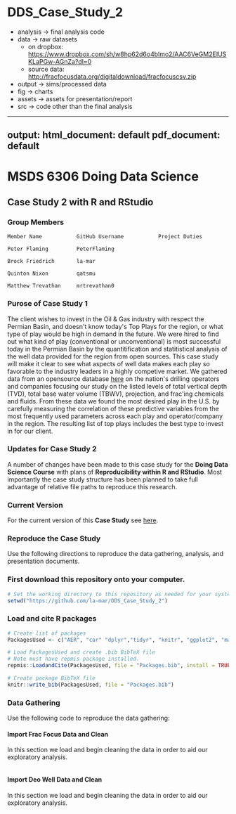 # DDS_Case_Study_2

* analysis -> final analysis code
* data -> raw datasets
    - on dropbox: https://www.dropbox.com/sh/w8hp62d6o4blmo2/AAC6VeGM2EIUSKLaPGw-AGnZa?dl=0
    - source data: http://fracfocusdata.org/digitaldownload/fracfocuscsv.zip
* output -> sims/processed data
* fig -> charts
* assets -> assets for presentation/report
* src -> code other than the final analysis


---
output:
  html_document: default
  pdf_document: default
---
# MSDS 6306 Doing Data Science 

## Case Study 2 with R and RStudio

### Group Members
  
`Member Name           GitHub Username           Project Duties `  

`Peter Flaming         PeterFlaming                             `  

`Brock Friedrich       la-mar                                   `

`Quinton Nixon         qatsmu                                   ` 

`Matthew Trevathan     mrtrevathan0                             `     


### Purose of Case Study 1

The client wishes to invest in the Oil & Gas industry with respect the Permian Basin, and doesn't know today's Top Plays for the region, or what type of play would be high in demand in the future. We were hired to find out what kind of play (conventional or unconventional) is most successful today in the Permian Basin by the quantitification and statitistical analysis of the well data provided for the region from open sources. This case study will make it clear to see what aspects of well data makes each play so favorable to the industry leaders in a highly competive market. We gathered data from an opensource database [here](http://fracfocusdata.org/digitaldownload/fracfocuscsv.zip) on the nation's drilling operators and companies focusing our study on the listed levels of total vertical depth (TVD), total base water volume (TBWV), projection, and frac'ing chemicals and fluids. From these data we found the most desired play in the U.S. by carefully measuring the correlation of these predictive variables from the most frequently used parameters across each play and operator/company in the region. The resulting list of top plays includes the best type to invest in for our client. 


### Updates for Case Study 2

A number of changes have been made to this case study for the **Doing Data Science Course** with plans of **Reproducibility within R and RStudio**. Most importantly the case study structure has been planned to take full advantage of relative file paths to reproduce this research.

### Current Version

For the current version of this **Case Study** see
[here](https://github.com/la-mar/DDS_Case_Study_2/blob/master/README.md).

### Reproduce the Case Study

Use the following directions to reproduce the data gathering, analysis, and
presentation documents.

### First download this repository onto your computer.
```r
# Set the working directory to this repository as needed for your system
setwd("https://github.com/la-mar/DDS_Case_Study_2")
```
### Load and cite R packages
```r
# Create list of packages
PackagesUsed <- c("AER", "car" "dplyr","tidyr", "knitr", "ggplot2", "maptools", "RColorBrewer", "magrittr", "repmis")

# Load PackagesUsed and create .bib BibTeX file
# Note must have repmis package installed.
repmis::LoadandCite(PackagesUsed, file = "Packages.bib", install = TRUE)

# Create package BibTeX file
knitr::write_bib(PackagesUsed, file = "Packages.bib")
```

### Data Gathering

Use the following code to reproduce the data gathering:

#### Import Frac Focus Data and Clean

In this section we load and begin cleaning the data in order to aid our
exploratory analysis.

```r

```

#### Import Deo Well Data and Clean

In this section we load and begin cleaning the data in order to aid our
exploratory analysis.

```r

```











